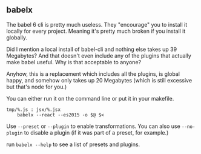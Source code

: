 babelx
------

The babel 6 cli is pretty much useless.  They "encourage" you to install it 
locally for every project.  Meaning it's pretty much broken if you install 
it globally.

Did I mention a local install of babel-cli and nothing else takes up
39 Megabytes?  And that doesn't even include any of the plugins that
actually make babel useful.  Why is that acceptable to anyone?

Anyhow, this is a replacement which includes all the plugins, is global happy,
and somehow only takes up 20 Megabytes (which is still excessive but that's
node for you.)

You can either run it on the command line or put it in your makefile.

    tmp/%.js : jsx/%.jsx
        babelx --react --es2015 -o $@ $< 

Use `--preset` or `--plugin` to enable transformations.  You can also
use `--no-plugin` to disable a plugin (if it was part of a preset, for
example.)

run `babelx --help` to see a list of presets and plugins.
